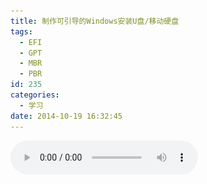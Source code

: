 ```yaml
---
title: 制作可引导的Windows安装U盘/移动硬盘
tags:
  - EFI
  - GPT
  - MBR
  - PBR
id: 235
categories:
  - 学习
date: 2014-10-19 16:32:45
---
```


<audio controls autoplay>
    <source src="/resources/2014/10/愿得一人心.mp3">
</video>
通常可引导的Windows安装U盘/移动硬盘 要求
1\. 所在U盘活硬盘的MBR（主引导记录）是Windows NT 5.x/6.x MBR；
2\. 所在分区的PBR（分区引导记录）是对于Windows XP是NTLDR，对于Vista、Win7、Win8+是BOOTMGR；
3\. 所在分区要是活动的主分区；<!--more-->
只要满足以上三点基本都可以引导安装系统，最好是在一个空的分区上格式化后操作（一般在Windows上格式化U盘后，MBR、PBR、活动的分区都已经自动设置了，不过还是可以用[BOOTICE](http://bbs.ipauly.com/viewforum.php?f=2)检测一下）
后面就是将ISO挂载后拷贝所有文件至U盘根目录下即可（以防万一最好在用BOOTICE检测一下）
[![bootice_mbr](/resources/2014/10/bootice_mbr.png)](/resources/2014/10/bootice_mbr.png)
[![bootice_pbr](/resources/2014/10/bootice_pbr.png)
](/resources/2014/10/bootice_pbr.png)[![bootice_active_partition](/resources/2014/10/bootice_active_partition.png)](/resources/2014/10/bootice_pbr.png)[
](/resources/2014/10/bootice_active_partition.png)

[![rufus-v1.3.4-UEFI](/resources/2014/10/rufus-v1.3.4-UEFI.png)](/resources/2014/10/rufus-v1.3.4-UEFI.png)
当然以上步骤只能安装用来引导安装系统在MBR硬盘分区上，如果我安装到GPT硬盘分区上就会提示
["windows cannot be installed on this disk. The selected disk is of the GPT partition style."](http://answers.microsoft.com/en-us/windows/forum/windows_7-windows_install/windows-cannot-be-installed-on-this-disk-the/8fa72a3e-10c5-47da-a040-1e0db62af309)

关于MBR、GPT、(U)EFI的关系其实很复杂，简答的说就是
Plain Ordinary BIOS -> MBR (只能有最多4个主分区，需要更多分区就只能通过扩展分区（占用一个主分区）下划分多个逻辑分区实现)
(U)EFI based BIOS    -> GPT (支持很多主分区)

所以需要制作(U)EFI的可引导安装U盘，这里参考了
[How To Make UEFI Bootable USB Flash Drive to Install Windows 8](http://www.nextofwindows.com/how-to-make-uefi-bootable-usb-flash-drive-to-install-windows-8/)
[Installing Windows on a GPT disk](https://social.technet.microsoft.com/Forums/en-US/05798532-d8c0-4f9e-b12f-58d3a0ee4c07/installing-windows-on-a-gpt-disk?forum=w7itproinstall)
[Installing Windows 7 on UEFI based computer](http://blogs.technet.com/b/askcore/archive/2011/05/31/installing-windows-7-on-uefi-based-computer.aspx)

不过我直接使用rufus制作的U盘在开机UEFI引导项下没有，最后只能通过diskpart先把U盘转换成GPT分区，然后在用rufus(其实这步应该可选的，直接拷贝系统文件到U盘应该也可以的了)。
大概用到的命令是

```shell
diskpart
sel disk 1 #根据U盘实际序号
clean
convert gpt
exit
```

最后要说明一点的是安装Win7及以上版本的Windows系统，如果是MBR分区硬盘，如果你自己没分区，系统就会自动创建一个300M左右的隐藏分区，所以在进行选择分区前shift+F10调出cmd执行diskpart自己分区然后再安装；如果是GPT分区，必须要有两个额外的分区，即使你自己分好区了，没有这两个分区，系统也会帮你创建，为了把这两个分区放到前面位置，可以在diskpart中手动创建
大概用到的命令是

```shell
diskpart
select disk 0 #根据硬盘实际序号
clean
convert gpt
create partition efi size=100
format fs=fat32 quick label=system
create partition msr size=300
create partition primary size=102400 #设置系统分区大小，M单位
format fs=NTFS quick label=win8
assign letter=c
exit
```

附上创建分区命令的类型参数，MBR类型中一般会用到PRIMARY、EXTENDED、LOGICAL；GPT类型中一般会用到EFI、MSR、PRIMARY

```shell
DISKPART> help create partition

EFI         - Create an EFI system partition.
EXTENDED    - Create an extended partition.
LOGICAL     - Create a logical drive.
MSR         - Create a Microsoft Reserved partition.
PRIMARY     - Create a primary partition.
```

另外从Win8开始开机如果有多系统开机系统选择界面默认是Metro风格的，都差不多启动完系统才让选择其他系统，非常不好用，如果要恢复Win7风格可以使用如下命令

```shell
bcdedit /set {default} bootmenupolicy legacy
```

如果要恢复则使用

```shell
bcdedit /set {default} bootmenupolicy standard
```

检测硬盘是MBR还是GPT分区格式，使用diskpart的list disk命令，Gpt列如果有*说明是GPT，否则是MBR
[![diskpart_mbr_gpt](/resources/2014/10/diskpart_mbr_gpt.png)](/resources/2014/10/diskpart_mbr_gpt.png)